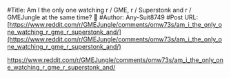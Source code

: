 #Title: Am I the only one watching r / GME, r / Superstonk and r / GMEJungle at the same time? 🤔
#Author: Any-Suit8749
#Post URL: [https://www.reddit.com/r/GMEJungle/comments/omw73s/am_i_the_only_one_watching_r_gme_r_superstonk_and/](https://www.reddit.com/r/GMEJungle/comments/omw73s/am_i_the_only_one_watching_r_gme_r_superstonk_and/)


https://www.reddit.com/r/GMEJungle/comments/omw73s/am_i_the_only_one_watching_r_gme_r_superstonk_and/